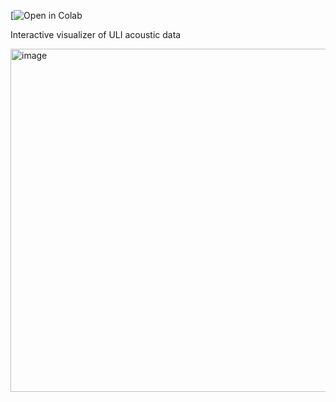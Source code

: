 [![Open in Colab](https://colab.research.google.com/github/adrozman/ULI-noise-viz/blob/main/Experiment%20Data%20Viewer.ipynb)

Interactive visualizer of ULI acoustic data

<img width="1604" height="549" alt="image" src="https://github.com/user-attachments/assets/1e6cf613-2d81-4b4a-8951-cc1a505ac0d9" />
